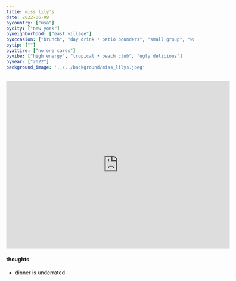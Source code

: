 ```yaml
---
title: miss lily's
date: 2022-06-09
bycountry: ["usa"]
bycity: ["new york"]
byneighborhood: ["east village"]
byoccasion: ["brunch", "day drink • patio pounders", "small group", "walk-in • last minute"]
bytip: [""]
byattire: ["no one cares"]
byvibe: ["high energy", "tropical • beach club", "ugly delicious"]
byyear: ["2022"]
background_image: '../../background/miss_lilys.jpeg'
---
```


<iframe src="https://www.google.com/maps/embed?pb=!1m18!1m12!1m3!1d3023.6348890290315!2d-73.98642722334527!3d40.72605337139134!2m3!1f0!2f0!3f0!3m2!1i1024!2i768!4f13.1!3m3!1m2!1s0x89c2599d4facc6cf%3A0xa42eda0c257cd184!2sMiss%20Lily&#39;s%207A%20Cafe!5e0!3m2!1sen!2sus!4v1705598309055!5m2!1sen!2sus" width="600" height="450" style="border:0;" allowfullscreen="" loading="lazy" referrerpolicy="no-referrer-when-downgrade"></iframe>

#### thoughts
* dinner is underrated